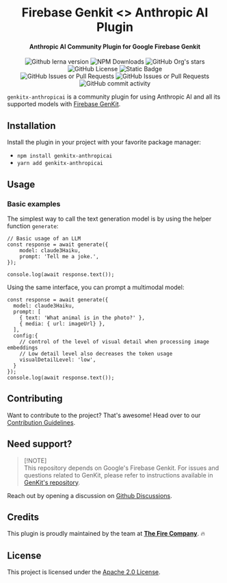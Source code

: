 <h1 align="center">Firebase Genkit <> Anthropic AI Plugin</h1>

<h4 align="center">Anthropic AI Community Plugin for Google Firebase Genkit</h4>

<div align="center">
   <img alt="Github lerna version" src="https://img.shields.io/github/lerna-json/v/TheFireCo/genkit-plugins?label=version">
   <img alt="NPM Downloads" src="https://img.shields.io/npm/dw/genkitx-anthropic">
   <img alt="GitHub Org's stars" src="https://img.shields.io/github/stars/TheFireCo?style=social">
   <img alt="GitHub License" src="https://img.shields.io/github/license/TheFireCo/genkit-plugins">
   <img alt="Static Badge" src="https://img.shields.io/badge/yes-a?label=maintained">
</div>

<div align="center">
   <img alt="GitHub Issues or Pull Requests" src="https://img.shields.io/github/issues/TheFireCo/genkit-plugins?color=blue">
   <img alt="GitHub Issues or Pull Requests" src="https://img.shields.io/github/issues-pr/TheFireCo/genkit-plugins?color=blue">
   <img alt="GitHub commit activity" src="https://img.shields.io/github/commit-activity/m/TheFireCo/genkit-plugins">
</div>


`genkitx-anthropicai` is a community plugin for using Anthropic AI and all its supported models with [Firebase GenKit](https://github.com/firebase/genkit).

## Installation

Install the plugin in your project with your favorite package manager:

- `npm install genkitx-anthropicai`
- `yarn add genkitx-anthropicai`

## Usage

### Basic examples

The simplest way to call the text generation model is by using the helper function `generate`:
```
// Basic usage of an LLM
const response = await generate({
    model: claude3Haiku,
    prompt: 'Tell me a joke.',
});

console.log(await response.text());
```

Using the same interface, you can prompt a multimodal model:
```
const response = await generate({
  model: claude3Haiku,
  prompt: [
    { text: 'What animal is in the photo?' },
    { media: { url: imageUrl} },
  ],
  config:{
    // control of the level of visual detail when processing image embeddings
    // Low detail level also decreases the token usage
    visualDetailLevel: 'low',
  }
});
console.log(await response.text());
```

## Contributing

Want to contribute to the project? That's awesome! Head over to our [Contribution Guidelines](CONTRIBUTING.md).

## Need support?

> \[!NOTE\]\
> This repository depends on Google's Firebase Genkit. For issues and questions related to GenKit, please refer to instructions available in [GenKit's repository](https://github.com/firebase/genkit).

Reach out by opening a discussion on [Github Discussions](https://github.com/TheFireCo/genkitx-openai/discussions).

## Credits

This plugin is proudly maintained by the team at [**The Fire Company**](https://github.com/TheFireCo). 🔥

## License

This project is licensed under the [Apache 2.0 License](https://github.com/TheFireCo/genkitx-openai/blob/main/LICENSE).